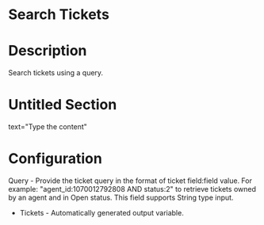 ﻿# Search Tickets

# Description

Search tickets using a query.

# Untitled Section

text="Type the content"

# Configuration

Query - Provide the ticket query in the format of ticket field:field value. For example: "agent_id:1070012792808 AND status:2" to retrieve tickets owned by an agent and in Open status. This field supports String type input.





* Tickets - Automatically generated output variable.
